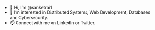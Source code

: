 - 👋 Hi, I’m @sanketrai1
- 👀 I’m interested in Distributed Systems, Web Development, Databases and Cybersecurity.
- 📫 Connect with me on LinkedIn or Twitter.

<!---
sanketrai1/sanketrai1 is a ✨ special ✨ repository because its `README.md` (this file) appears on your GitHub profile.
You can click the Preview link to take a look at your changes.
--->
